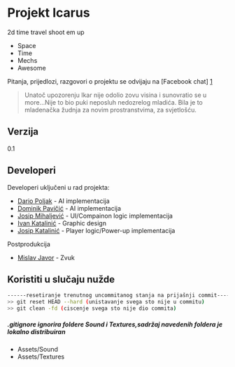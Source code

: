 Projekt Icarus
=========

2d time travel shoot em up 

  - Space
  - Time
  - Mechs
  - Awesome

Pitanja, prijedlozi, razgovori o projektu se odvijaju na [Facebook chat] [1]


>Unatoč upozorenju Ikar nije odolio zovu visina 
>i sunovratio se u more…Nije to bio puki neposluh 
>nedozrelog mladića. Bila je to mladenačka žudnja 
>za novim prostranstvima, za svjetlošću.



Verzija
----

0.1

Developeri
-----------

Developeri uključeni u rad projekta:

* [Dario Poljak] - AI implementacija
* [Dominik Pavičić] - AI implementacija
* [Josip Mihaljević] - UI/Compainon logic implementacija
* [Ivan Katalinić] - Graphic design
* [Josip Katalinić] - Player logic/Power-up implementacija

Postprodukcija
* [Mislav Javor] - Zvuk

Koristiti u slučaju nužde
--------------

```sh
------resetiranje trenutnog uncommitanog stanja na prijašnji commit------
>> git reset HEAD --hard (unistavanje svega sto nije u commitu)
>> git clean -fd (ciscenje svega sto nije dio commita)
```

##### .gitignore ignorira foldere Sound i Textures,sadržaj navedenih foldera je lokalno distribuiran

* Assets/Sound
* Assets/Textures




[Dominik Pavičić]:https://www.facebook.com/dominik.pavicic.1
[Josip Mihaljević]:https://www.facebook.com/josip.mihaljevic.790
[1]:https://www.facebook.com/messages/conversation-id.251806011678024
[Mislav Javor]:https://www.facebook.com/micojavor
[Josip Katalinić]:https://www.facebook.com/smoking.weed.errday
[Ivan Katalinić]:https://www.facebook.com/ivan.katalinic.716
[Dario Poljak]:https://www.facebook.com/dpoljak0
